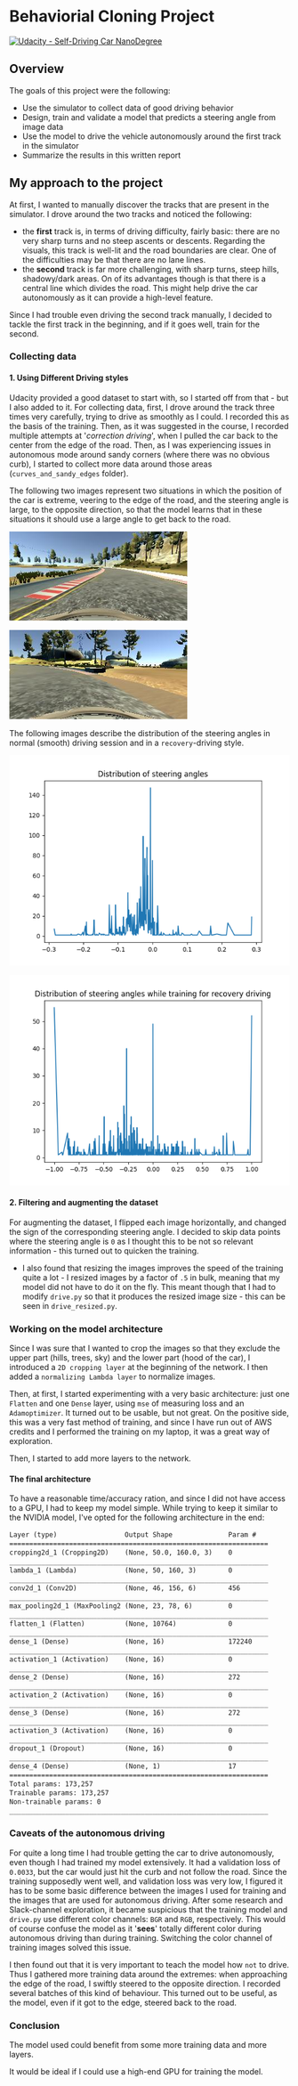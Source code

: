# Behaviorial Cloning Project

[![Udacity - Self-Driving Car NanoDegree](https://s3.amazonaws.com/udacity-sdc/github/shield-carnd.svg)](http://www.udacity.com/drive)

Overview
---

The goals of this project were the following:
* Use the simulator to collect data of good driving behavior
* Design, train and validate a model that predicts a steering angle from image data
* Use the model to drive the vehicle autonomously around the first track in the simulator
* Summarize the results in this written report

## My approach to the project

At first, I wanted to manually discover the tracks that are present in the simulator. I drove around the two tracks and noticed the following:

- the **first** track is, in terms of driving difficulty, fairly basic: there are no very sharp turns and no steep ascents or descents. Regarding the visuals, this track is well-lit and the road boundaries are clear. One of the difficulties may be that there are no lane lines.
- the **second** track is far more challenging, with sharp turns, steep hills, shadowy/dark areas. On of its advantages though is that there is a central line which divides the road. This might help drive the car autonomously as it can provide a high-level feature.

Since I had trouble even driving the second track manually, I decided to tackle the first track in the beginning, and if it goes well, train for the second.

### Collecting data

#### 1. Using Different Driving styles

Udacity provided a good dataset to start with, so I started off from that - but I also added to it.
For collecting data, first, I drove around the track three times very carefully, trying to drive as smoothly as I could. I recorded this as the basis of the training. Then, as it was suggested in the course, I recorded multiple attempts at '*correction driving*', when I pulled the car back to the center from the edge of the road. Then, as I was experiencing issues in autonomous mode around sandy corners (where there was no obvious curb), I started to collect more data around those areas (`curves_and_sandy_edges` folder).

The following two images represent two situations in which the position of the car is extreme, veering to the edge of the road, and the steering angle is large, to the opposite direction, so that the model learns that in these situations it should use a large angle to get back to the road.  

![recovery](center_2017_12_13_17_48_24_998.jpg)

![recovery2](center_2017_12_13_17_51_34_319.jpg)

The following images describe the distribution of the steering angles in normal (smooth) driving session and in a `recovery`-driving style.

![angles_](angles_.png)

![recovery_angles_](recovery_angles.png)


#### 2. Filtering and augmenting the dataset

For augmenting the dataset, I flipped each image horizontally, and changed the sign of the corresponding steering angle.
I decided to skip data points where the steering angle is `0` as I thought this to be not so relevant information - this turned out to quicken the training.



- I also found that resizing the images improves the speed of the training quite a lot - I resized images by a factor of `.5` in bulk, meaning that my model did not have to do it on the fly. This meant though that I had to modify `drive.py` so that it produces the resized image size - this can be seen in `drive_resized.py`.


### Working on the model architecture

Since I was sure that I wanted to crop the images so that they exclude the upper part (hills, trees, sky) and the lower part (hood of the car), I introduced a `2D cropping layer` at the beginning of the network. I then added a `normalizing Lambda layer` to normalize images.

Then, at first, I started experimenting with a very basic architecture: just one `Flatten` and one `Dense` layer, using `mse` of measuring loss and an `Adamoptimizer`.
It turned out to be usable, but not great. On the positive side, this was a very fast method of training, and since I have run out of AWS credits and I performed the training on my laptop, it was a great way of exploration.

Then, I started to add more layers to the network.

#### The final architecture

To have a reasonable time/accuracy ration, and since I did not have access to a GPU, I had to keep my model simple. While trying to keep it similar to the NVIDIA model, I've opted for the following architecture in the end:

```
Layer (type)                 Output Shape              Param #   
=================================================================
cropping2d_1 (Cropping2D)    (None, 50.0, 160.0, 3)    0         
_________________________________________________________________
lambda_1 (Lambda)            (None, 50, 160, 3)        0         
_________________________________________________________________
conv2d_1 (Conv2D)            (None, 46, 156, 6)        456       
_________________________________________________________________
max_pooling2d_1 (MaxPooling2 (None, 23, 78, 6)         0         
_________________________________________________________________
flatten_1 (Flatten)          (None, 10764)             0         
_________________________________________________________________
dense_1 (Dense)              (None, 16)                172240    
_________________________________________________________________
activation_1 (Activation)    (None, 16)                0         
_________________________________________________________________
dense_2 (Dense)              (None, 16)                272       
_________________________________________________________________
activation_2 (Activation)    (None, 16)                0         
_________________________________________________________________
dense_3 (Dense)              (None, 16)                272       
_________________________________________________________________
activation_3 (Activation)    (None, 16)                0         
_________________________________________________________________
dropout_1 (Dropout)          (None, 16)                0         
_________________________________________________________________
dense_4 (Dense)              (None, 1)                 17        
=================================================================
Total params: 173,257
Trainable params: 173,257
Non-trainable params: 0
_________________________________________________________________
```


### Caveats of the autonomous driving

For quite a long time I had trouble getting the car to drive autonomously, even though I had trained my model extensively. It had a validation loss of `0.0033`, but the car would just hit the curb and not follow the road. Since the training supposedly went well, and validation loss was very low, I figured it has to be some basic difference between the images I used for training and the images that are used for autonomous driving. After some research and Slack-channel exploration, it became suspicious that the training model and `drive.py` use different color channels: `BGR` and `RGB`, respectively. This would of course confuse the model as it '**sees**' totally different color during autonomous driving than during training. Switching the color channel of training images solved this issue.

I then found out that it is very important to teach the model how `not` to drive. Thus I gathered more training data around the extremes: when approaching the edge of the road, I swiftly steered to the opposite direction. I recorded several batches of this kind of behaviour. This turned out to be useful, as the model, even if it got to the edge, steered back to the road.


### Conclusion

The model used could benefit from some more training data and more layers.

It would be ideal if I could use a high-end GPU for training the model.
